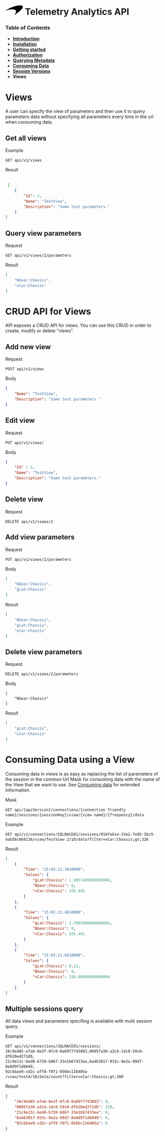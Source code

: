 # ![logo](/Media/branding.png) Telemetry Analytics API

### Table of Contents
- [**Introduction**](../README.md)<br>
- [**Installation**](Installation.md)<br>
- [**Getting started**](GettingStarted.md)<br>
- [**Authorization**](Authorization.md)<br>
- [**Querying Metadata**](Metadata.md)<br>
- [**Consuming Data**](ConsumingData.md)<br>
- [**Session Versions**](SessionVersions.md)<br>
- **Views**<br>


# Views

A user can specify the view of parameters and then use it to query parameters data without specifying all parameters every time in the url when consuming data. 

## Get all views

Example
```
GET api/v1/views
```
Result
```json

 [
    {
        "Id": 2,
        "Name": "TestView",
        "Description": "Some test parameters."
    }
]
```
## Query view parameters

Request
```
GET api/v1/views/2/parameters
```

Result
```json
[
    "NGear:Chassis",
    "vCar:Chassis"
]
```


# CRUD API for Views

API exposes a CRUD API for views. You can use this CRUD in order to create, modify or delete "views".

## Add new view

Request
```
POST api/v1/views
```

Body
```json
{
    "Name": "TestView",
    "Description": "Some test parameters."
}
```
## Edit view

Request
```
PUT api/v1/views/
```
Body
```json
{
    "Id" : 2,
    "Name": "TestView",
    "Description": "Some test parameters."
}
```

## Delete view

Request
```
DELETE api/v1/views/2
```

## Add view parameters

Request
```
PUT api/v1/views/2/parameters
```

Body
```json
[
    "NGear:Chassis",
    "gLat:Chassis"
]
```

Result
```json
[
    "NGear:Chassis",
    "gLat:Chassis",
    "vCar:Chassis"
]
```
## Delete view parameters

Request
```
DELETE api/v1/views/2/parameters
```
Body
```
[
    "NGear:Chassis"
]
```
Result
```json
[
    "gLat:Chassis",
    "vCar:Chassis"
]
```

# Consuming Data using a View

Consuming data in views is as easy as replacing the list of parameters of the session in the common Url Mask for consuming data with the name of the View that we want to use. See [Consuming data](/docs/ConsumingData.md) for extended information.

Mask
```
GET api/{apiVersion}/connections/{connection friendly name}/sessions/{sessionKey}/view/{view name}/{frequency}/data
```

Example
```
GET api/v1/connections/SQLRACE01/sessions/016fa61e-33e2-7e85-1bc9-4ab56c668136/view/TestView 2/10/data?filter=vCar:Chassis;gt;326
```

Result
```json
[
    {
        "Time": "15:03:13.3810000",
        "Values": {
            "gLat:Chassis": 1.9057499999999998,
            "NGear:Chassis": 8,
            "vCar:Chassis": 326.445
        }
    },
    {
        "Time": "15:03:13.4810000",
        "Values": {
            "gLat:Chassis": 1.7905000000000004,
            "NGear:Chassis": 8,
            "vCar:Chassis": 326.481
        }
    },
    {
        "Time": "15:03:13.6810000",
        "Values": {
            "gLat:Chassis": 0.13,
            "NGear:Chassis": 8,
            "vCar:Chassis": 326.08000000000004
        }
    }
]
```

## Multiple sessions query

All data views and parameters specifing is available with multi session
query.

Example
```
GET api/v1/connections/SQLRACE01/sessions/
26c9ed85-e7ab-0e3f-0fc0-8a69f7743883,0095fa36-a3cb-1dc0-59c0-df620ed271db,
21c9e13c-bed0-b738-b067-33e1b67433ea,6a463017-933c-9e2a-99d7-8e0d9f1d6049,
92cbbae9-cd2c-aff8-f071-856bc116405a
/view/test4/10/data/count?filter=vCar:Chassis;gt;300
```

Result
```json
{
    "26c9ed85-e7ab-0e3f-0fc0-8a69f7743883": 0,
    "0095fa36-a3cb-1dc0-59c0-df620ed271db": 210,
    "21c9e13c-bed0-b738-b067-33e1b67433ea": 0,
    "6a463017-933c-9e2a-99d7-8e0d9f1d6049": 0,
    "92cbbae9-cd2c-aff8-f071-856bc116405a": 0
}
```

